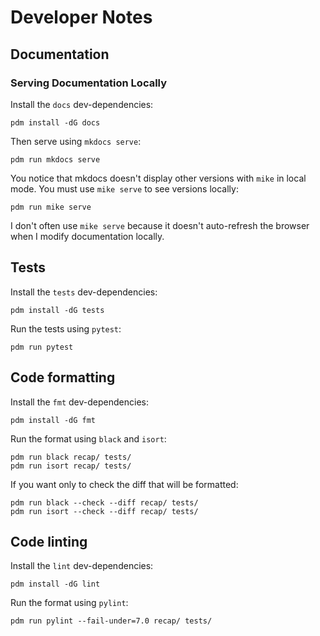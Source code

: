 # Developer Notes

## Documentation

### Serving Documentation Locally

Install the `docs` dev-dependencies:

    pdm install -dG docs

Then serve using `mkdocs serve`:

    pdm run mkdocs serve

You notice that mkdocs doesn't display other versions with `mike` in local mode. You must use `mike serve` to see versions locally:

    pdm run mike serve

I don't often use `mike serve` because it doesn't auto-refresh the browser when I modify documentation locally.

## Tests

Install the `tests` dev-dependencies:

    pdm install -dG tests

Run the tests using `pytest`:

    pdm run pytest

## Code formatting

Install the `fmt` dev-dependencies:

    pdm install -dG fmt

Run the format using `black` and `isort`:

    pdm run black recap/ tests/
    pdm run isort recap/ tests/

If you want only to check the diff that will be formatted:

    pdm run black --check --diff recap/ tests/
    pdm run isort --check --diff recap/ tests/

## Code linting

Install the `lint` dev-dependencies:

    pdm install -dG lint

Run the format using `pylint`:

    pdm run pylint --fail-under=7.0 recap/ tests/
